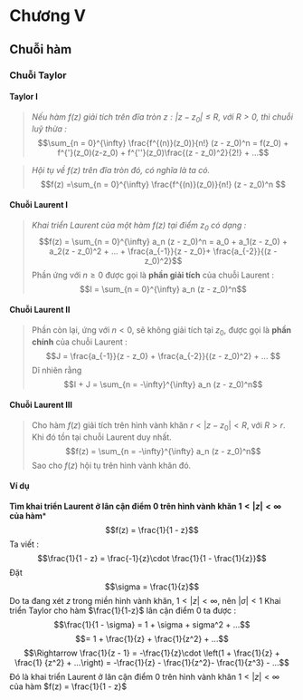 # Chương V
## Chuỗi hàm
### Chuỗi Taylor 
#### Taylor I

>*Nếu hàm $f(z)$ giải tích trên đĩa tròn $z : |z - z_0| \le R,$ với $R > 0$, thì chuỗi luỹ thừa :*
>$$\sum_{n = 0}^{\infty} \frac{f^{(n)}(z_0)}{n!} (z - z_0)^n = f(z_0) + f^{'}(z_0)(z-z_0) + f^{''}(z_0)\frac{(z - z_0)^2}{2!} + ...$$

>*Hội tụ về $f(z)$ trên đĩa tròn đó, có nghĩa là ta có.*
>$$f(z) =\sum_{n = 0}^{\infty} \frac{f^{(n)}(z_0)}{n!} (z - z_0)^n $$


#### Chuỗi Laurent I

> *Khai triển Laurent của một hàm $f(z)$ tại điểm $z_0$ có dạng :*
> $$f(z) = \sum_{n = 0}^{\infty} a_n (z - z_0)^n = a_0 + a_1(z - z_0) + a_2(z - z_0)^2 + ... + \frac{a_{-1}}{z - z_0}+ \frac{a_{-2}}{(z - z_0)^2}$$
> Phần ứng với $n \ge 0$ được gọi là **phần giải tích** của chuỗi Laurent : 
> $$I =  \sum_{n = 0}^{\infty} a_n (z - z_0)^n$$
#### Chuỗi Laurent II

> Phần còn lại, ứng với $n < 0$, sẽ không giải tích tại $z_0$, được gọi là **phần chính** của chuỗi Laurent : 
>$$J = \frac{a_{-1}}{z - z_0} + \frac{a_{-2}}{(z - z_0)^2} + ... $$
>Dĩ nhiên rằng 
>$$I + J =  \sum_{n = -\infty}^{\infty} a_n (z - z_0)^n$$
#### Chuỗi Laurent III
> Cho hàm $f(z)$ giải tích trên hình vành khăn $r < |z - z_0| < R$, với $R > r$. Khi đó tồn tại chuỗi Laurent duy nhất.
> $$f(z) =  \sum_{n = -\infty}^{\infty} a_n (z - z_0)^n$$
> Sao cho $f(z)$ hội tụ trên hình vành khăn đó.
#### Ví dụ 
**Tìm khai triển Laurent ở lân cận điểm $0$ trên hình vành khăn $1 < |z| < \infty$ của hàm***
$$f(z) = \frac{1}{1 - z}$$
Ta viết : 
$$\frac{1}{1 - z} = \frac{-1}{z}\cdot \frac{1}{1 - \frac{1}{z}}$$
Đặt 
$$\sigma = \frac{1}{z}$$
Do ta đang xét $z$ trong miền hình vành khăn, $1 < |z| < \infty$, nên $|\sigma|<1$
Khai triển Taylor cho hàm $\frac{1}{1-z}$ lân cận điểm $0$ ta được :
$$\frac{1}{1 - \sigma} = 1 + \sigma + sigma^2 + ...$$
$$= 1 + \frac{1}{z} + \frac{1}{z^2} + ...$$
$$\Rightarrow \frac{1}{z - 1} = -\frac{1}{z}\cdot \left(1 + \frac{1}{z} + \frac{1} {z^2} + ...\right) = -\frac{1}{z} - \frac{1}{z^2}- \frac{1}{z^3} - ...$$
Đó là khai triển Laurent ở lân cận điểm $0$ trên hình vành khăn $1<|z|<\infty$ của hàm $f(z) = \frac{1}{1 - z}$
